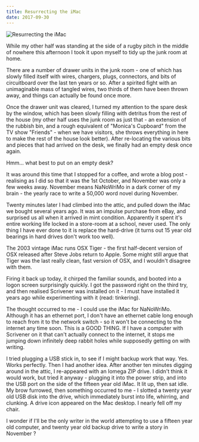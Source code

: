 ```yaml
---
title: Resurrecting the iMac
date: 2017-09-30
---
```


![Resurrecting the iMac](https://source.unsplash.com/gp8BLyaTaA0/1600x900)

While my other half was standing at the side of a rugby pitch in the middle of nowhere this afternoon I took it upon myself to tidy up the junk room at home.

There are a number of drawer units in the junk room - one of which has slowly filled itself with wires, chargers, plugs, connectors, and bits of circuitboard over the last ten years or so. After a spirited fight with an unimaginable mass of tangled wires, two thirds of them have been thrown away, and things can actually be found once more.

Once the drawer unit was cleared, I turned my attention to the spare desk by the window, which has been slowly filling with detritus from the rest of the house (my other half uses the junk room as just that - an extension of the rubbish bin, and a rough equivalent of "Monica's Cupboard" from the TV show "Friends" - when we have visitors, she throws everything in here to make the rest of the house look better). After re-locating the various bits and pieces that had arrived on the desk, we finally had an empty desk once again.

Hmm... what best to put on an empty desk?

It was around this time that I stopped for a coffee, and wrote a blog post - realising as I did so that it was the 1st October, and November was only a few weeks away. November means NaNoWriMo in a dark corner of my brain - the yearly race to write a 50,000 word novel during November.

Twenty minutes later I had climbed into the attic, and pulled down the iMac we bought several years ago. It was an impulse purchase from eBay, and surprised us all when it arrived in mint condition. Apparently it spent it's entire working life locked in a store-room at a school, never used. The only thing I have ever done to it is replace the hard-drive (it turns out 15 year old bearings in hard drives don't work too well).

The 2003 vintage iMac runs OSX Tiger - the first half-decent version of OSX released after Steve Jobs return to Apple. Some might still argue that Tiger was the last really clean, fast version of OSX, and I wouldn't disagree with them.

Firing it back up today, it chirped the familiar sounds, and booted into a logon screen surprisingly quickly. I got the password right on the third try, and then realised Scrivener was installed on it - I must have installed it years ago while experimenting with it (read: tinkering).

The thought occurred to me - I could use the iMac for NaNoWriMo. Although it has an ethernet port, I don't have an ethernet cable long enough to reach from it to the network switch - so it won't be connecting to the internet any time soon. This is a GOOD THING. If I have a computer with Scrivener on it that can't actually connect to the internet, it stops me jumping down infinitely deep rabbit holes while supposedly getting on with writing.

I tried plugging a USB stick in, to see if I might backup work that way. Yes. Works perfectly. Then I had another idea. After another ten minutes digging around in the attic, I re-appeared with an Iomega ZIP drive. I didn't think it would work, but tried it anyway - plugging it into the power strip, and into the USB port on the side of the fifteen year old iMac. It lit up, then sat idle. My brow furrowed, then something occurred to me - I slotted a twenty year old USB disk into the drive, which immediately burst into life, whirring, and clunking. A drive icon appeared on the Mac desktop. I nearly fell off my chair.

I wonder if I'll be the only writer in the world attempting to use a fifteen year old computer, and twenty year old backup drive to write a story in November ?